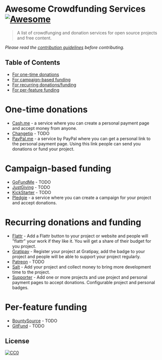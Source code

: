 # Awesome Crowdfunding Services [![Awesome](https://cdn.rawgit.com/sindresorhus/awesome/d7305f38d29fed78fa85652e3a63e154dd8e8829/media/badge.svg)](https://github.com/sindresorhus/awesome)

> A list of crowdfunging and donation services for open source projects and free content.

*Please read the [contribution guidelines](contributing.md) before contributing.*

## Table of Contents

- [For one-time donations](#one-time-donations)
- [For campaign-based funding](#campaign-based-funding)
- [For recurring donations/funding](#recurring-donations-and-funding)
- [For per-feature funding](#per-feature-funding)

# One-time donations

- [Cash.me](https://cash.me/) - a service where you can create a personal payment page and accept money from anyone.
- [Changetip](https://www.changetip.com/) - TODO
- [PayPal.me](https://www.paypal.me/) - a service by PayPal where you can get a personal link to the personal payment page. Using this link people can send you donations or fund your project.


# Campaign-based funding

- [GoFundMe](https://www.gofundme.com) - TODO
- [JustGiving](https://www.justgiving.com) - TODO
- [KickStarter](http://kickstarter.com) - TODO
- [Pledgie](https://pledgie.com/) - a service where you can create a campaign for your project and accept donations.

# Recurring donations and funding

- [Flattr](https://flattr.com/) - Add a Flattr button to your project or website and people will "flattr" your work if they like it. You will get a share of their budget for you project.
- [Gratipay](https://gratipay.com/) - Register your project at Gratipay, add the badge to your project and people will be able to support your project regularly.
- [Patreon](https://www.patreon.com/) - TODO
- [Salt](https://salt.bountysource.com/) - Add your project and collect money to bring more development time to the project.
- [Supporter](https://supporter.60devs.com) - Add one or more projects and use project and personal payment pages to accept donations. Configurable project and personal badges. 

# Per-feature funding

- [BountySource](https://www.bountysource.com/) - TODO
- [GitFund](http://www.gitfund.org/) - TODO

## License

[![CC0](http://mirrors.creativecommons.org/presskit/buttons/88x31/svg/cc-zero.svg)](https://creativecommons.org/publicdomain/zero/1.0/)
